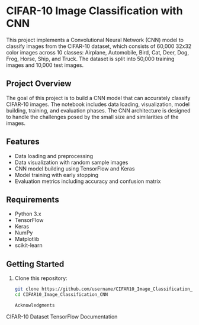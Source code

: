 # CIFAR-10 Image Classification with CNN

This project implements a Convolutional Neural Network (CNN) model to classify images from the CIFAR-10 dataset, which consists of 60,000 32x32 color images across 10 classes: Airplane, Automobile, Bird, Cat, Deer, Dog, Frog, Horse, Ship, and Truck. The dataset is split into 50,000 training images and 10,000 test images.

## Project Overview

The goal of this project is to build a CNN model that can accurately classify CIFAR-10 images. The notebook includes data loading, visualization, model building, training, and evaluation phases. The CNN architecture is designed to handle the challenges posed by the small size and similarities of the images.

## Features

- Data loading and preprocessing
- Data visualization with random sample images
- CNN model building using TensorFlow and Keras
- Model training with early stopping
- Evaluation metrics including accuracy and confusion matrix

## Requirements

- Python 3.x
- TensorFlow
- Keras
- NumPy
- Matplotlib
- scikit-learn

## Getting Started

1. Clone this repository:
   ```bash
   git clone https://github.com/username/CIFAR10_Image_Classification_CNN.git
   cd CIFAR10_Image_Classification_CNN

   Acknowledgments
CIFAR-10 Dataset
TensorFlow Documentation
